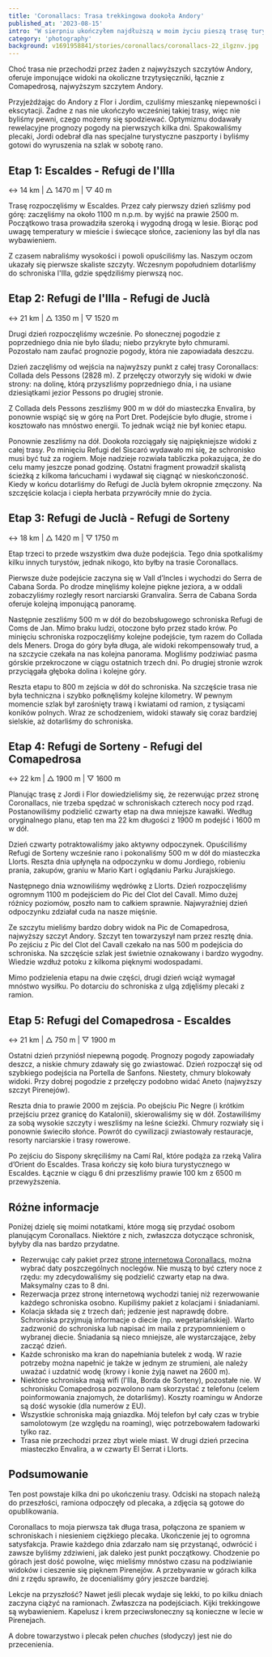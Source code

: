 ```yaml
---
title: 'Coronallacs: Trasa trekkingowa dookoła Andory'
published_at: '2023-08-15'
intro: "W sierpniu ukończyłem najdłuższą w moim życiu pieszą trasę turystyczną: Coronallacs w Andorze. Trasa biegnie dookoła kraju i łączy wszystkie cztery schroniska górskie. Podzielona jest na pięć etapów o łącznej długości 100 km, z ponad 6000 m przewyższenia. Na trasie znajduje się 20 górskich jezior i niezliczone przełęcze."
category: 'photography'
background: v1691958841/stories/coronallacs/coronallacs-22_ilgznv.jpg
---
```


Choć trasa nie przechodzi przez żaden z najwyższych szczytów Andory, oferuje imponujące widoki na okoliczne trzytysięczniki, łącznie z Comapedrosą, najwyższym szczytem Andory.

Przyjeżdżając do Andory z Flor i Jordim, czuliśmy mieszankę niepewności i ekscytacji. Żadne z nas nie ukończyło wcześniej takiej trasy, więc nie byliśmy pewni, czego możemy się spodziewać. Optymizmu dodawały rewelacyjne prognozy pogody na pierwszych kilka dni. Spakowaliśmy plecaki, Jordi odebrał dla nas specjalne turystyczne paszporty i byliśmy gotowi do wyruszenia na szlak w sobotę rano.

## Etap 1: Escaldes - Refugi de l'Illa

↔ 14 km | △ 1470 m | ▽ 40 m

Trasę rozpoczęliśmy w Escaldes. Przez cały pierwszy dzień szliśmy pod górę: zaczęliśmy na około 1100 m n.p.m. by wyjść na prawie 2500 m. Początkowo trasa prowadziła szeroką i wygodną drogą w lesie. Biorąc pod uwagę temperatury w mieście i świecące słońce, zacieniony las był dla nas wybawieniem.

Z czasem nabraliśmy wysokości i powoli opuściliśmy las. Naszym oczom ukazały się pierwsze skaliste szczyty. Wczesnym popołudniem dotarliśmy do schroniska l'Illa, gdzie spędziliśmy pierwszą noc.

<photo-lazy src="https://res.cloudinary.com/lukaszrados/image/upload/v1691948365/stories/coronallacs/coronallacs-2_nq2gy5.jpg" padding-bottom="66.6"></photo-lazy>

<two-columns>
    <photo-lazy src="https://res.cloudinary.com/lukaszrados/image/upload/v1691948364/stories/coronallacs/coronallacs-1_ppsrja.jpg" padding-bottom="150"></photo-lazy>
    <photo-lazy src="https://res.cloudinary.com/lukaszrados/image/upload/v1691948365/stories/coronallacs/coronallacs-3_gznife.jpg" padding-bottom="150"></photo-lazy>
</two-columns>

<photo-lazy src="https://res.cloudinary.com/lukaszrados/image/upload/v1691948364/stories/coronallacs/coronallacs-5_wskb5j.jpg" padding-bottom="66.6"></photo-lazy>

<photo-lazy src="https://res.cloudinary.com/lukaszrados/image/upload/v1691948365/stories/coronallacs/coronallacs-6_pbrvr1.jpg" padding-bottom="66.6"></photo-lazy>

<photo-lazy src="https://res.cloudinary.com/lukaszrados/image/upload/v1691948365/stories/coronallacs/coronallacs-7_dijhzv.jpg" padding-bottom="66.6"></photo-lazy>

<two-columns>
    <photo-lazy src="https://res.cloudinary.com/lukaszrados/image/upload/v1691948364/stories/coronallacs/coronallacs-8_pjbgw4.jpg" padding-bottom="150"></photo-lazy>
    <photo-lazy src="https://res.cloudinary.com/lukaszrados/image/upload/v1691948364/stories/coronallacs/coronallacs-10_wtw7y1.jpg" padding-bottom="150"></photo-lazy>
</two-columns>

<photo-lazy src="https://res.cloudinary.com/lukaszrados/image/upload/v1691948364/stories/coronallacs/coronallacs-9_yl7og0.jpg" padding-bottom="66.6"></photo-lazy>

## Etap 2: Refugi de l'Illa - Refugi de Juclà

↔ 21 km | △ 1350 m | ▽ 1520 m

Drugi dzień rozpoczęliśmy wcześnie. Po słonecznej pogodzie z poprzedniego dnia nie było śladu; niebo przykryte było chmurami. Pozostało nam zaufać prognozie pogody, która nie zapowiadała deszczu.

Dzień zaczęliśmy od wejścia na najwyższy punkt z całej trasy Coronallacs: Collada dels Pessons (2828 m). Z przełęczy otworzyły się widoki w dwie strony: na dolinę, którą przyszliśmy poprzedniego dnia, i na usiane dziesiątkami jezior Pessons po drugiej stronie. 

Z Collada dels Pessons zeszliśmy 900 m w dół do miasteczka Envalira, by ponownie wspiąć się w górę na Port Dret. Podejście było długie, strome i kosztowało nas mnóstwo energii. To jednak wciąż nie był koniec etapu.

Ponownie zeszliśmy na dół. Dookoła rozciągały się najpiękniejsze widoki z całej trasy. Po minięciu Refugi del Siscaró wydawało mi się, że schronisko musi być tuż za rogiem. Moje nadzieje rozwiała tabliczka pokazująca, że do celu mamy jeszcze ponad godzinę. Ostatni fragment prowadził skalistą ścieżką z kilkoma łańcuchami i wydawał się ciągnąć w nieskończoność. Kiedy w końcu dotarliśmy do Refugi de Juclà byłem okropnie zmęczony. Na szczęście kolacja i ciepła herbata przywróciły mnie do życia.

<photo-lazy src="https://res.cloudinary.com/lukaszrados/image/upload/v1691948364/stories/coronallacs/coronallacs-12_t8xs4s.jpg" padding-bottom="66.6"></photo-lazy>

<photo-lazy src="https://res.cloudinary.com/lukaszrados/image/upload/v1691948364/stories/coronallacs/coronallacs-13_xtk2qn.jpg" padding-bottom="66.6"></photo-lazy>

<photo-lazy src="https://res.cloudinary.com/lukaszrados/image/upload/v1691948365/stories/coronallacs/coronallacs-14_daifex.jpg" padding-bottom="66.6"></photo-lazy>

<two-columns>
    <photo-lazy src="https://res.cloudinary.com/lukaszrados/image/upload/v1691948364/stories/coronallacs/coronallacs-15_grydg3.jpg" padding-bottom="150"></photo-lazy>
    <photo-lazy src="https://res.cloudinary.com/lukaszrados/image/upload/v1691948365/stories/coronallacs/coronallacs-16_t7omtz.jpg" padding-bottom="150"></photo-lazy>
</two-columns>

<two-columns>
    <photo-lazy src="https://res.cloudinary.com/lukaszrados/image/upload/v1691948366/stories/coronallacs/coronallacs-18_thydwy.jpg" padding-bottom="66.6"></photo-lazy>
    <photo-lazy src="https://res.cloudinary.com/lukaszrados/image/upload/v1691948365/stories/coronallacs/coronallacs-17_ztlpkj.jpg" padding-bottom="66.6"></photo-lazy>
</two-columns>

<photo-lazy src="https://res.cloudinary.com/lukaszrados/image/upload/v1691948365/stories/coronallacs/coronallacs-20_pw2wss.jpg" padding-bottom="66.6"></photo-lazy>

<photo-lazy src="https://res.cloudinary.com/lukaszrados/image/upload/v1691958841/stories/coronallacs/coronallacs-22_ilgznv.jpg" padding-bottom="66.6"></photo-lazy>

<two-columns>
    <photo-lazy src="https://res.cloudinary.com/lukaszrados/image/upload/v1691958841/stories/coronallacs/coronallacs-23_ki6d9p.jpg" padding-bottom="66.6"></photo-lazy>
    <photo-lazy src="https://res.cloudinary.com/lukaszrados/image/upload/v1691958841/stories/coronallacs/coronallacs-24_qsrp0r.jpg" padding-bottom="66.6"></photo-lazy>
</two-columns>

## Etap 3: Refugi de Juclà - Refugi de Sorteny

↔ 18 km | △ 1420 m | ▽ 1750 m

Etap trzeci to przede wszystkim dwa duże podejścia. Tego dnia spotkaliśmy kilku innych turystów, jednak nikogo, kto byłby na trasie Coronallacs.

Pierwsze duże podejście zaczyna się w Vall d’Incles i wychodzi do Serra de Cabana Sorda. Po drodze minęliśmy kolejne piękne jeziora, a w oddali zobaczyliśmy rozległy resort narciarski Granvalira. Serra de Cabana Sorda oferuje kolejną imponującą panoramę. 

Następnie zeszliśmy 500 m w dół do bezobsługowego schroniska Refugi de Coms de Jan. Mimo braku ludzi, otoczone było przez stado krów. Po minięciu schroniska rozpoczęliśmy kolejne podejście, tym razem do Collada dels Meners. Droga do góry była długa, ale widoki rekompensowały trud, a na szczycie czekała na nas kolejna panorama. Mogliśmy podziwiać pasma górskie przekroczone w ciągu ostatnich trzech dni. Po drugiej stronie wzrok przyciągała głęboka dolina i kolejne góry. 

Reszta etapu to 800 m zejścia w dół do schroniska. Na szczęście trasa nie była techniczna i szybko połknęliśmy kolejne kilometry. W pewnym momencie szlak był zarośnięty trawą i kwiatami od ramion, z tysiącami koników polnych. Wraz ze schodzeniem, widoki stawały się coraz bardziej sielskie, aż dotarliśmy do schroniska.

<photo-lazy src="https://res.cloudinary.com/lukaszrados/image/upload/v1691958841/stories/coronallacs/coronallacs-25_upfrtp.jpg" padding-bottom="66.6"></photo-lazy>

<photo-lazy src="https://res.cloudinary.com/lukaszrados/image/upload/v1691958842/stories/coronallacs/coronallacs-26_jheg9e.jpg" padding-bottom="150"></photo-lazy>

<two-columns>
    <photo-lazy src="https://res.cloudinary.com/lukaszrados/image/upload/v1691958841/stories/coronallacs/coronallacs-27_dvgkrc.jpg" padding-bottom="66.6"></photo-lazy>
    <photo-lazy src="https://res.cloudinary.com/lukaszrados/image/upload/v1691958842/stories/coronallacs/coronallacs-28_pzqej4.jpg" padding-bottom="66.6"></photo-lazy>
</two-columns>

<photo-lazy src="https://res.cloudinary.com/lukaszrados/image/upload/v1691958842/stories/coronallacs/coronallacs-29_vq2wrr.jpg" padding-bottom="66.6"></photo-lazy>

<photo-lazy src="https://res.cloudinary.com/lukaszrados/image/upload/v1691958842/stories/coronallacs/coronallacs-30_my9btm.jpg" padding-bottom="66.6"></photo-lazy>

<photo-lazy src="https://res.cloudinary.com/lukaszrados/image/upload/v1691958842/stories/coronallacs/coronallacs-31_ey4tql.jpg" padding-bottom="66.6"></photo-lazy>

<two-columns>
    <photo-lazy src="https://res.cloudinary.com/lukaszrados/image/upload/v1691958841/stories/coronallacs/coronallacs-32_fksvzn.jpg" padding-bottom="150"></photo-lazy>
    <photo-lazy src="https://res.cloudinary.com/lukaszrados/image/upload/v1691958841/stories/coronallacs/coronallacs-33_vn0mg1.jpg" padding-bottom="150"></photo-lazy>
</two-columns>

## Etap 4: Refugi de Sorteny - Refugi del Comapedrosa

↔ 22 km | △ 1900 m | ▽ 1600 m

Planując trasę z Jordi i Flor dowiedzieliśmy się, że rezerwując przez stronę Coronallacs, nie trzeba spędzać w schroniskach czterech nocy pod rząd. Postanowiliśmy podzielić czwarty etap na dwa mniejsze kawałki. Według oryginalnego planu, etap ten ma 22 km długości z 1900 m podejść i 1600 m w dół. 

Dzień czwarty potraktowaliśmy jako aktywny odpoczynek. Opuściliśmy Refugi de Sorteny wcześnie rano i pokonaliśmy 500 m w dół do miasteczka Llorts. Reszta dnia upłynęła na odpoczynku w domu Jordiego, robieniu prania, zakupów, graniu w Mario Kart i oglądaniu Parku Jurajskiego. 

Następnego dnia wznowiliśmy wędrówkę z Llorts. Dzień rozpoczęliśmy ogromnym 1100 m podejściem do Pic del Clot del Cavall. Mimo dużej różnicy poziomów, poszło nam to całkiem sprawnie. Najwyraźniej dzień odpoczynku zdziałał cuda na nasze mięśnie. 

Ze szczytu mieliśmy bardzo dobry widok na Pic de Comapedrosa, najwyższy szczyt Andory. Szczyt ten towarzyszył nam przez resztę dnia. Po zejściu z Pic del Clot del Cavall czekało na nas 500 m podejścia do schroniska. Na szczęście szlak jest świetnie oznakowany i bardzo wygodny. Wiedzie wzdłuż potoku z kilkoma pięknymi wodospadami. 

Mimo podzielenia etapu na dwie części, drugi dzień wciąż wymagał mnóstwo wysiłku. Po dotarciu do schroniska z ulgą zdjęliśmy plecaki z ramion.

<photo-lazy src="https://res.cloudinary.com/lukaszrados/image/upload/v1691958842/stories/coronallacs/coronallacs-34_esf9ji.jpg" padding-bottom="66.6"></photo-lazy>

<two-columns>
    <photo-lazy src="https://res.cloudinary.com/lukaszrados/image/upload/v1691958841/stories/coronallacs/coronallacs-36_uiz6dn.jpg" padding-bottom="150"></photo-lazy>
    <photo-lazy src="https://res.cloudinary.com/lukaszrados/image/upload/v1691958841/stories/coronallacs/coronallacs-37_pqcyu4.jpg" padding-bottom="150"></photo-lazy>
</two-columns>

<two-columns>
    <photo-lazy src="https://res.cloudinary.com/lukaszrados/image/upload/v1691958842/stories/coronallacs/coronallacs-40_sikbfz.jpg" padding-bottom="150"></photo-lazy>
    <photo-lazy src="https://res.cloudinary.com/lukaszrados/image/upload/v1691958919/stories/coronallacs/coronallacs-41_kcal3z.jpg" padding-bottom="150"></photo-lazy>
</two-columns>

<photo-lazy src="https://res.cloudinary.com/lukaszrados/image/upload/v1691958920/stories/coronallacs/coronallacs-42_s1i6xm.jpg" padding-bottom="66.6"></photo-lazy>

## Etap 5: Refugi del Comapedrosa - Escaldes

↔ 21 km | △ 750 m | ▽ 1900 m

Ostatni dzień przyniósł niepewną pogodę. Prognozy pogody zapowiadały deszcz, a niskie chmury zdawały się go zwiastować. Dzień rozpoczął się od szybkiego podejścia na Portella de Sanfons. Niestety, chmury blokowały widoki. Przy dobrej pogodzie z przełęczy podobno widać Aneto (najwyższy szczyt Pirenejów). 

Reszta dnia to prawie 2000 m zejścia. Po obejściu Pic Negre (i krótkim przejściu przez granicę do Katalonii), skierowaliśmy się w dół. Zostawiliśmy za sobą wysokie szczyty i weszliśmy na leśne ścieżki. Chmury rozwiały się i ponownie świeciło słońce. Powrót do cywilizacji zwiastowały restauracje, resorty narciarskie i trasy rowerowe. 

Po zejściu do Sispony skręciliśmy na Camí Ral, które podąża za rzeką Valira d’Orient do Escaldes. Trasa kończy się koło biura turystycznego w Escaldes. Łącznie w ciągu 6 dni przeszliśmy prawie 100 km z 6500 m przewyższenia.

<photo-lazy src="https://res.cloudinary.com/lukaszrados/image/upload/v1691958920/stories/coronallacs/coronallacs-44_ah2f5m.jpg" padding-bottom="66.6"></photo-lazy>

<two-columns>
    <photo-lazy src="https://res.cloudinary.com/lukaszrados/image/upload/v1691958920/stories/coronallacs/coronallacs-43_ynqljt.jpg" padding-bottom="150"></photo-lazy>
    <photo-lazy src="https://res.cloudinary.com/lukaszrados/image/upload/v1691958920/stories/coronallacs/coronallacs-45_fkbvmc.jpg" padding-bottom="150"></photo-lazy>
</two-columns>

<photo-lazy src="https://res.cloudinary.com/lukaszrados/image/upload/v1691958920/stories/coronallacs/coronallacs-46_ulch06.jpg" padding-bottom="66.6"></photo-lazy>

<photo-lazy src="https://res.cloudinary.com/lukaszrados/image/upload/v1691958920/stories/coronallacs/coronallacs-47_ezbf0c.jpg" padding-bottom="66.6"></photo-lazy>

<two-columns>
    <photo-lazy src="https://res.cloudinary.com/lukaszrados/image/upload/v1691960334/stories/coronallacs/coronallacs-1-2_xmkarx.jpg" padding-bottom="150"></photo-lazy>
    <photo-lazy src="https://res.cloudinary.com/lukaszrados/image/upload/v1691958920/stories/coronallacs/coronallacs-49_bb4ow8.jpg" padding-bottom="150"></photo-lazy>
</two-columns>

<photo-lazy src="https://res.cloudinary.com/lukaszrados/image/upload/v1691958920/stories/coronallacs/coronallacs-50_s4kasi.jpg" padding-bottom="66.6"></photo-lazy>

## Różne informacje

Poniżej dzielę się moimi notatkami, które mogą się przydać osobom planującym Coronallacs. Niektóre z nich, zwłaszcza dotyczące schronisk, byłyby dla nas bardzo przydatne.

- Rezerwując cały pakiet przez [stronę internetową Coronallacs](https://coronallacs.com/en), można wybrać daty poszczególnych noclegów. Nie muszą to być cztery noce z rzędu: my zdecydowaliśmy się podzielić czwarty etap na dwa. Maksymalny czas to 8 dni.
- Rezerwacja przez stronę internetową wychodzi taniej niż rezerwowanie każdego schroniska osobno. Kupiliśmy pakiet z kolacjami i śniadaniami. 
- Kolacja składa się z trzech dań; jedzenie jest naprawdę dobre. Schroniska przyjmują informacje o diecie (np. wegetariańskiej). Warto zadzwonić do schroniska lub napisać im maila z przypomnieniem o wybranej diecie. Śniadania są nieco mniejsze, ale wystarczające, żeby zacząć dzień. 
- Każde schronisko ma kran do napełniania butelek z wodą. W razie potrzeby można napełnić je także w jednym ze strumieni, ale należy uważać i uzdatnić wodę (krowy i konie żyją nawet na 2600 m).
- Niektóre schroniska mają wifi (l'Illa, Borda de Sorteny), pozostałe nie. W schronisku Comapedrosa pozwolono nam skorzystać z telefonu (celem poinformowania znajomych, że dotarliśmy). Koszty roamingu w Andorze są dość wysokie (dla numerów z EU).
- Wszystkie schroniska mają gniazdka. Mój telefon był cały czas w trybie samolotowym (ze względu na roaming), więc potrzebowałem ładowarki tylko raz.
- Trasa nie przechodzi przez zbyt wiele miast. W drugi dzień przecina miasteczko Envalira, a w czwarty El Serrat i Llorts. 

## Podsumowanie

Ten post powstaje kilka dni po ukończeniu trasy. Odciski na stopach należą do przeszłości, ramiona odpoczęły od plecaka, a zdjęcia są gotowe do opublikowania.

Coronallacs to moja pierwsza tak długa trasa, połączona ze spaniem w schroniskach i niesieniem ciężkiego plecaka. Ukończenie jej to ogromna satysfakcja. Prawie każdego dnia zdarzało nam się przystanąć, odwrócić i zawsze byliśmy zdziwieni, jak daleko jest punkt początkowy. Chodzenie po górach jest dość powolne, więc mieliśmy mnóstwo czasu na podziwianie widoków i cieszenie się pięknem Pirenejów. A przebywanie w górach kilka dni z rzędu sprawiło, że docenialiśmy góry jeszcze bardziej.

Lekcje na przyszłość? Nawet jeśli plecak wydaje się lekki, to po kilku dniach zaczyna ciążyć na ramionach. Zwłaszcza na podejściach. Kijki trekkingowe są wybawieniem. Kapelusz i krem przeciwsłoneczny są konieczne w lecie w Pirenejach.

A dobre towarzystwo i plecak pełen _chuches_ (słodyczy) jest nie do przecenienia. 
